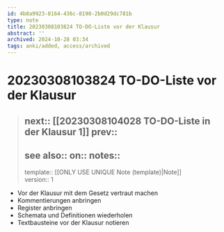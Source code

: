 ```yaml
---
id: 4b8a9923-8164-436c-8190-2b0d29dc781b
type: note
title: 20230308103824 TO-DO-Liste vor der Klausur
abstract: ''
archived: 2024-10-28 03:34
tags: anki/added, access/archived
---
```

# 20230308103824 TO-DO-Liste vor der Klausur

> next:: [[20230308104028 TO-DO-Liste in der Klausur 1]]
> prev::
> ---
> see also::
> on::
> notes::
> ---
> template:: [[ONLY USE UNIQUE Note (template)|Note]]  
> version:: 1

- Vor der Klausur mit dem Gesetz vertraut machen
- Kommentierungen anbringen
- Register anbringen
- Schemata und Definitionen wiederholen
- Textbausteine vor der Klausur notieren
